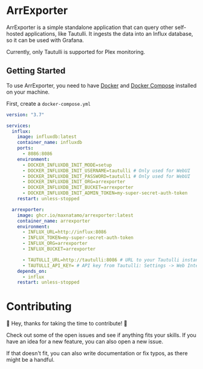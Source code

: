 # ArrExporter

ArrExporter is a simple standalone application that can query other self-hosted applications, like Tautulli. It ingests the data into an Influx database, so it can be used with Grafana. 

Currently, only Tautulli is supported for Plex monitoring.

## Getting Started

To use ArrExporter, you need to have [Docker](https://docs.docker.com/get-docker/) and [Docker Compose](https://docs.docker.com/compose/install/) installed on your machine.

First, create a `docker-compose.yml`

```yml
version: "3.7"

services:
  influx:
    image: influxdb:latest
    container_name: influxdb
    ports:
      - 8086:8086
    environment:
      - DOCKER_INFLUXDB_INIT_MODE=setup
      - DOCKER_INFLUXDB_INIT_USERNAME=tautulli # Only used for WebUI
      - DOCKER_INFLUXDB_INIT_PASSWORD=tautulli # Only used for WebUI
      - DOCKER_INFLUXDB_INIT_ORG=arrexporter
      - DOCKER_INFLUXDB_INIT_BUCKET=arrexporter
      - DOCKER_INFLUXDB_INIT_ADMIN_TOKEN=my-super-secret-auth-token
    restart: unless-stopped

  arrexporter:
    image: ghcr.io/maxnatamo/arrexporter:latest
    container_name: arrexporter
    environment:
      - INFLUX_URL=http://influx:8086
      - INFLUX_TOKEN=my-super-secret-auth-token
      - INFLUX_ORG=arrexporter
      - INFLUX_BUCKET=arrexporter

      - TAUTULLI_URL=http://tautulli:8086 # URL to your Tautulli instance.
      - TAUTULLI_API_KEY= # API key from Tautulli: Settings -> Web Interface
    depends_on:
      - influx
    restart: unless-stopped
```

# Contributing

🎉 Hey, thanks for taking the time to contribute! 🎉

Check out some of the open issues and see if anything fits your skills. If you have an idea for a new feature, you can also open a new issue.

If that doesn't fit, you can also write documentation or fix typos, as there might be a handful.